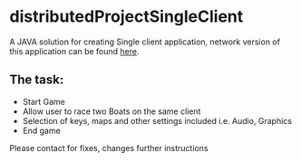 # distributedProjectSingleClient
<p>A JAVA solution for creating Single client application, network version of this application can be found <a href="https://github.com/fabianfranklinhuffstead/distributedProjectNetwork">here</a>.</p>

<h2>The task: </h2>
<ul>
  <li>Start Game</li>
  <li>Allow user to race two Boats on the same client</li>
  <li>Selection of keys, maps and other settings included i.e. Audio, Graphics</li>
  <li>End game</li>
</ul>

<p>Please contact for fixes, changes further instructions</p>
